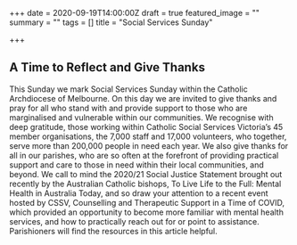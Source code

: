 +++
date = 2020-09-19T14:00:00Z
draft = true
featured_image = ""
summary = ""
tags = []
title = "Social Services Sunday"

+++
## A Time to Reflect and Give Thanks

This Sunday we mark Social Services Sunday within the Catholic Archdiocese of Melbourne. On this day we are invited to give thanks and pray for all who stand with and provide support to those who are marginalised and vulnerable within our communities. We recognise with deep gratitude, those working within Catholic Social Services Victoria’s 45 member organisations, the 7,000 staff and 17,000 volunteers, who together, serve more than 200,000 people in need each year. We also give thanks for all in our parishes, who are so often at the forefront of providing practical support and care to those in need within their local communities, and beyond. We call to mind the 2020/21 Social Justice Statement brought out recently by the Australian Catholic bishops, To Live Life to the Full: Mental Health in Australia Today, and so draw your attention to a recent event hosted by CSSV, Counselling and Therapeutic Support in a Time of COVID, which provided an opportunity to become more familiar with mental health services, and how to practically reach out for or point to assistance. Parishioners will find the resources in this article helpful.